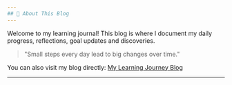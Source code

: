 ```yaml
---
## 📘 About This Blog
---
```

Welcome to my learning journal! This blog is where I document my daily progress, reflections, goal updates and discoveries.

> "Small steps every day lead to big changes over time."

You can also visit my blog directly: [My Learning Journey Blog](https://yashkrishh.github.io/blog)

---